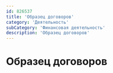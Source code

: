 ```yaml
---
id: 826537
title: 'Образец договоров'
category: 'Деятельность'
subCategory: 'Финансовая деятельность'
description: 'Образец договоров'
---
```


# Образец договоров
